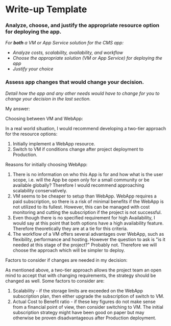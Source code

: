 # Write-up Template

### Analyze, choose, and justify the appropriate resource option for deploying the app.

*For **both** a VM or App Service solution for the CMS app:*
- *Analyze costs, scalability, availability, and workflow*
- *Choose the appropriate solution (VM or App Service) for deploying the app*
- *Justify your choice*

### Assess app changes that would change your decision.

*Detail how the app and any other needs would have to change for you to change your decision in the last section.* 

My answer:

Choosing between VM and WebApp:

In a real world situation, I would recommend developing a two-tier approach for the resource options:
1. Initially implement a WebApp resource.
2. Switch to VM if conditions change after project deployment to Production.

Reasons for initially choosing WebApp:
1. There is no information on who this App is for and how what is the user scope, i.e. will the App be open only for a small community or be available globally?  Therefore I would recommend approaching scalability conservatively.
2. VM seems to be cheaper to setup than WebApp.  WebApp requires a paid subscription, so there is a risk of minimal benefits if the WebApp is not utilized to its fullest.  However, this can be managed with cost monitoring and cutting the subscription if the project is not successful.
3. Even though there is no specified requirement for high Availability, I would say at this point that both options have a high availability feature.  Therefore theoretically they are at a tie for this criteria.
4. The workflow of a VM offers several advantages over WebApp, such as flexibility, performance and hosting.  However the question to ask is "is it needed at this stage of the project?"  Probably not.  Therefore we will choose the approach which will be simpler to deploy.


Factors to consider if changes are needed in my decision:

As mentioned above, a two-tier approach allows the project team an open mind to accept that with changing requirements, the strategy should be changed as well.  Some factors to consider are:
1. Scalability - if the storage limits are exceeded on the WebApp subscription plan, then either upgrade the subscription of switch to VM.
2. Actual Cost to Benefit ratio - if these key figures do not make sense from a financial point of view, then consider switching to VM.  The initial subscription strategy might have been good on paper but may otherwise be proven disadvantageous after Production deployment.

